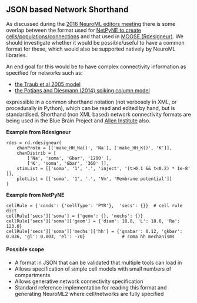 ## JSON based Network Shorthand

As discussed during the [2016 NeuroML editors meeting](https://www.neuroml.org/workshops) there is some overlap between the format used for [NetPyNE to create cells/populations/connections](http://neurosimlab.org/netpyne/tutorial.html#network-parameters-tutorial-2) and that used in [MOOSE (Rdesigneur)](https://moose.ncbs.res.in/Rdesigneur/RdesigneurDocumentation.html). We should investigate whether it would be possible/useful to have a common format for these, which would also be supported natively by NeuroML libraries.

An end goal for this would be to have complex connectivity information as specified for networks such as:

- [the Traub et al 2005 model](https://github.com/OpenSourceBrain/Thalamocortical/blob/master/neuroConstruct/pythonScripts/netbuild/netConnList) 
- [the Potjans and Diesmann (2014) spiking column model](https://github.com/NeuralEnsemble/PyNN/blob/4854346d5f7dd33fe4140a49cddd84038f7f3495/examples/Potjans2014/network_params.py#L74)

expressible in a common shorthand notation (not verbosely in XML, or procedurally in Python), which can be read and edited by hand, but is standardised. Shorthand (non XML based) network connectivity formats are being used in the Blue Brain Project and [Allen Institute](http://neuralensemble.org/media/slides/Sergey_Gratiy_bionet_representation.pdf) also.

**Example from Rdesigneur**

```
rdes = rd.rdesigneur(
    chanProto = [['make_HH_Na()', 'Na'], ['make_HH_K()', 'K']],
    chanDistrib = [
        ['Na', 'soma', 'Gbar', '1200' ],
        ['K', 'soma', 'Gbar', '360' ]],
    stimList = [['soma', '1', '.', 'inject', '(t>0.1 && t<0.2) * 1e-8' ]],
    plotList = [['soma', '1', '.', 'Vm', 'Membrane potential']]
)
```

**Example from NetPyNE**

    cellRule = {'conds': {'cellType': 'PYR'},  'secs': {}}  # cell rule dict
    cellRule['secs']['soma'] = {'geom': {}, 'mechs': {}}                                                                                          
    cellRule['secs']['soma']['geom'] = {'diam': 18.8, 'L': 18.8, 'Ra': 123.0}                                                                           
    cellRule['secs']['soma']['mechs']['hh'] = {'gnabar': 0.12, 'gkbar': 0.036, 'gl': 0.003, 'el': -70}              # soma hh mechanisms

#### Possible scope

- A format in JSON that can be validated that multiple tools can load in 
- Allows specification of simple cell models with small numbers of compartments
- Allows generative network connectivity specification
- Standard reference implementation for reading this format and generating NeuroML2 where cell/networks are fully specified 

